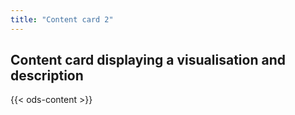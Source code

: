 ```yaml
---
title: "Content card 2"
---
```



## Content card displaying a visualisation and description


{{< ods-content >}}